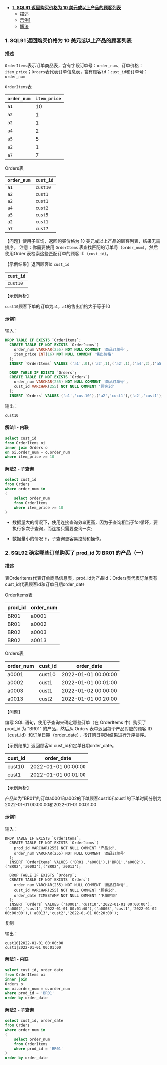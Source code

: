 - [1. **SQL91** **返回购买价格为 10 美元或以上产品的顾客列表**](#1-sql91-返回购买价格为-10-美元或以上产品的顾客列表)
  - [描述](#描述)
  - [示例1](#示例1)
  - [解法](#解法)

### 1. **SQL91** **返回购买价格为 10 美元或以上产品的顾客列表**

#### 描述

`OrderItems`表示订单商品表，含有字段订单号：`order_num`、订单价格：`item_price`；`Orders`表代表订单信息表，含有顾客`id`：`cust_id`和订单号：`order_num`

`OrderItems`表

| `order_num` | `item_price` |
| ----------- | ------------ |
| `a1`        | 10           |
| `a2`        | 1            |
| `a2`        | 1            |
| `a4`        | 2            |
| `a5`        | 5            |
| `a2`        | 1            |
| `a7`        | 7            |

Orders表

| `order_num` | `cust_id` |
| ----------- | --------- |
| `a1`        | `cust10`  |
| `a2`        | `cust1`   |
| `a2`        | `cust1`   |
| `a4`        | `cust2`   |
| `a5`        | `cust5`   |
| `a2`        | `cust1`   |
| `a7`        | `cust7`   |

【问题】使用子查询，返回购买价格为 10 美元或以上产品的顾客列表，结果无需排序。
注意：你需要使用 `OrderItems` 表查找匹配的订单号（`order_num`），然后使用Order 表检索这些匹配订单的顾客 ID（`cust_id`）。

【示例结果】返回顾客id `cust_id`

| `cust_id` |
| --------- |
| `cust10`  |

【示例解析】

`cust10`顾客下单的订单为`a1`，`a1`的售出价格大于等于10

#### 示例1

输入：

```sql
DROP TABLE IF EXISTS `OrderItems`;
  CREATE TABLE IF NOT EXISTS `OrderItems`(
    order_num VARCHAR(255) NOT NULL COMMENT '商品订单号',
    item_price INT(16) NOT NULL COMMENT '售出价格'
  );
  INSERT `OrderItems` VALUES ('a1',10),('a2',1),('a2',1),('a4',2),('a5',5),('a2',1),('a7',7);

  DROP TABLE IF EXISTS `Orders`;
  CREATE TABLE IF NOT EXISTS `Orders`(
    order_num VARCHAR(255) NOT NULL COMMENT '商品订单号',
    cust_id VARCHAR(255) NOT NULL COMMENT '顾客id'
  );
  INSERT `Orders` VALUES ('a1','cust10'),('a2','cust1'),('a2','cust1'),('a4','cust2'),('a5','cust5'),('a2','cust1'),('a7','cust7');
```

输出：

```sql
cust10
```

#### 解法1 - 内联

```sql
select cust_id
from OrderItems oi
inner join Orders o
on oi.order_num = o.order_num
where item_price >= 10
```

#### 解法2 - 子查询

```sql
select cust_id
from Orders
where order_num in
(
    select order_num
    from OrderItems
    where item_price >= 10
)

```

- 数据量大的情况下，使用连接查询效率更高，因为子查询相当于for循环，要执行多次子查询，而连接只需要查询一次;

- 数据量小的情况下，子查询更容易控制和操作。

### 2. **SQL92** **确定哪些订单购买了 prod_id 为 BR01 的产品（一）**

#### 描述

表OrderItems代表订单商品信息表，prod_id为产品id；Orders表代表订单表有cust_id代表顾客id和订单日期order_date

OrderItems表

| prod_id | order_num |
| ------- | --------- |
| BR01    | a0001     |
| BR01    | a0002     |
| BR02    | a0003     |
| BR02    | a0013     |

Orders表

| order_num | cust_id | order_date          |
| --------- | ------- | ------------------- |
| a0001     | cust10  | 2022-01-01 00:00:00 |
| a0002     | cust1   | 2022-01-01 00:01:00 |
| a0003     | cust1   | 2022-01-02 00:00:00 |
| a0013     | cust2   | 2022-01-01 00:20:00 |

【问题】

编写 SQL 语句，使用子查询来确定哪些订单（在 OrderItems 中）购买了 prod_id 为 "BR01" 的产品，然后从 Orders 表中返回每个产品对应的顾客 ID（cust_id）和订单日期（order_date），按订购日期对结果进行升序排序。

【示例结果】返回顾客id cust_id和定单日期order_date。

| cust_id | order_date          |
| ------- | ------------------- |
| cust10  | 2022-01-01 00:00:00 |
| cust1   | 2022-01-01 00:01:00 |

【示例解析】 

产品id为"BR01"的订单a0001和a002的下单顾客cust10和cust1的下单时间分别为2022-01-01 00:00:00和2022-01-01 00:01:00

#### 示例1

输入：

```
DROP TABLE IF EXISTS `OrderItems`;
  CREATE TABLE IF NOT EXISTS `OrderItems`(
    prod_id VARCHAR(255) NOT NULL COMMENT '产品id',
    order_num VARCHAR(255) NOT NULL COMMENT '商品订单号'
  );
  INSERT `OrderItems` VALUES ('BR01','a0001'),('BR01','a0002'),('BR02','a0003'),('BR02','a0013');

  DROP TABLE IF EXISTS `Orders`;
  CREATE TABLE IF NOT EXISTS `Orders`(
    order_num VARCHAR(255) NOT NULL COMMENT '商品订单号',
    cust_id VARCHAR(255) NOT NULL COMMENT '顾客id',
    order_date TIMESTAMP NOT NULL COMMENT '下单时间'
  );
  INSERT `Orders` VALUES ('a0001','cust10','2022-01-01 00:00:00'),('a0002','cust1','2022-01-01 00:01:00'),('a0003','cust1','2022-01-02 00:00:00'),('a0013','cust2','2022-01-01 00:20:00');
```

复制

输出：

```
cust10|2022-01-01 00:00:00
cust1|2022-01-01 00:01:00
```
#### 解法1 - 内联
```sql
select cust_id, order_date
from OrderItems oi
inner join
Orders o
on oi.order_num = o.order_num
where prod_id = 'BR01'
order by order_date
```

#### 解法2 - 子查询

```SQL
select cust_id, order_date
from Orders
where order_num in
(
    select order_num
    from OrderItems
    where prod_id = 'BR01'
)
order by order_date
```



